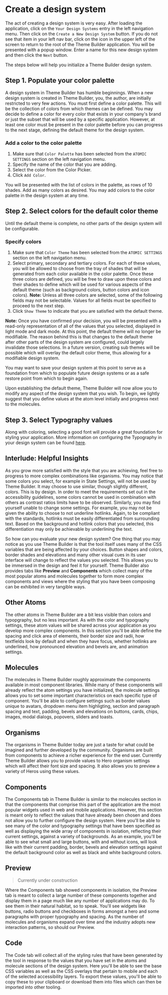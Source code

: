 # Create a design system

The act of creating a design system is very easy.  After loading the application, click on the `Your Design Systems` entry in the left navigation menu.  Then click on the `Create a New Design System` button.  If you do not see that item in your left nav bar, click on the icon in the upper left of the screen to return to the root of the Theme Builder application.  You will be presented with a popup window.  Enter a name for this new design system and then click the `Next` button.

The steps below will help you initialize a Theme Builder design system.

## Step 1. Populate your color palette

A design system in Theme Builder has humble beginnings.  When a new design system is created in Theme Builder, you, the author, are initially restricted to very few actions.  You must first define a color palette.  This will be the collection of colors from which themes can be defined.  You may decide to define a color for every color that exists in your company's brand or just the subset that will be used by a specific application.  However, at least one color must be present in the color palette before you can progress to the next stage, defining the default theme for the design system.

### Add a color to the color palette

1. Make sure that `Color Palette` has been selected from the `ATOMIC SETTINGS` section on the left navigation menu.
2. Specify the name of the color that you are adding.
3. Select the color from the Color Picker.
4. Click `Add Color`.

You will be presented with the list of colors in the palette, as rows of 10 shades.  Add as many colors as desired.  You may add colors to the color palette in the design system at any time.

## Step 2. Select colors for the default color theme

Until the default theme is complete, no other parts of the design system will be configurable.

### Specify colors

1. Make sure that `Color Theme` has been selected from the `ATOMIC SETTINGS` section on the left navigation menu.
2. Select primary, secondary and tertiary colors.  For each of these values, you will be allowed to choose from the tray of shades that will be generated from each color available in the color palette.  Once these three colors are defined, you will be free to draw upon these colors and their shades to define which will be used for various aspects of the default theme (such as background colors, button colors and icon colors).  **Note:** Unless all three colors are selected, some of the following fields may not be selectable.  Values for all fields must be specified to proceed to the next step.
3. Click `Show Theme` to indicate that you are satisfied with the default theme.

**Note:** Once you have confirmed your decision, you will be presented with a read-only representation of all of the values that you selected, displayed in light mode and dark mode.  At this point, the default theme will no longer be modifiable.  The reason behind this is that changes to the default theme after other parts of the design system are configured, could largely invalidate those selections.  In a future version, creating sub themes will be possible which will overlay the default color theme, thus allowing for a modifiable design system.

You may want to save your design system at this point to serve as a foundation from which to populate future design systems or as a safe restore point from which to begin again.

Upon establishing the default theme, Theme Builder will now allow you to modify any aspect of the design system that you wish.  To begin, we lightly suggest that you define values at the atom level initially and progress next to the molecules.

## Step 3. Select Typography values

Along with coloring, selecting a good font will provide a great foundation for styling your application.  More information on configuring the Typography in your design system can be found [here](../designers/how-to-configure-fonts.md).

## Interlude: Helpful Insights

As you grow more satisfied with the style that you are achieving, feel free to progress to more complex combinations like organisms.  You may notice that some colors you select, for example in State Settings, will not be used by Theme Builder.  It may choose to use similar, though slightly different, colors.  This is by design.  In order to meet the requirements set out in the accessibility guidelines, some colors cannot be used in combination with others as contrast ratios limits have to be observed.  Similarly, you may find yourself unable to change some settings.  For example, you may not be given the ability to choose to not underline hotlinks.  Again, to be compliant with the standards, hotlinks must be easily differentiated from surrounding text.  Based on the background and hotlink colors that you selected, this differentiation may only be achievable by underlining the text.

So how can you evaluate your new design system?  One thing that you may notice as you use Theme Builder is that the tool itself uses many of the CSS variables that are being affected by your choices.  Button shapes and colors, border shades and elevations and many other visual cues in its user interface will change to reflect the values you selected.  This allows you to be immersed in the design and feel it for yourself.  Theme Builder also provides tabs like **Preview** and **Components** which collect many of the most popular atoms and molecules together to form more complex components and views where the styling that you have been composing can be exhibited in very tangible ways.

## Other Atoms

The other atoms in Theme Builder are a bit less visible than colors and typopgraphy, but no less important.  As with the color and typography settings, these atom values will be shared across your application as you develop more complex components.  In this section you'll be able define the spacing and click area of elements, their border size and radii, how textfields look by default and when they have focus, whether hotlinks are underlined, how pronounced elevation and bevels are, and animation settings.

## Molecules

The molecules in Theme Builder roughly approximate the components available in most component libraries.  While many of these components will already reflect the atom settings you have initialized, the molecule settings allows you to set some important characteristics on each specific type of component.  You'll be able to configure settings such as border values unique to avatars, dropdown menu item highligting, section and paragraph spacing and text, padding, bevels and elevations on buttons, cards, chips, images, modal dialogs, popovers, sliders and toasts.

## Organisms

The organisms in Theme Builder today are just a taste for what could be imagined and further developed by the community.  Organisms are built from components to achieve a richer experience for the end user.  Currently Theme Builder allows you to provide values to Hero organism settings which will affect their font size and spacing.  It also allows you to preview a variety of Heros using these values.

## Components

The Components tab in Theme Builder is similar to the molecules section in that the components that comprise this part of the application are the most popular widgets used in web and mobile applications.  However, this section is meant only to reflect the values that have already been chosen and does not allow you to further configure the design system.  Here you'll be able to see many of the color and typography settings that have been specified as well as displaying the wide array of components in isolation, reflecting their current settings, against a variety of backgrounds.  As an example, you'll be able to see what small and large buttons, with and without icons, will look like with their current padding, border, bevels and elevation settings against the default background color as well as black and white background colors.

## Preview

> Currently under construction

Where the Components tab showed components in isolation, the Preview tab is meant to collect a large number of these components together and display them in a page much like any number of applications may do.  To see them in their natural habitat, so to speak.  You'll see widgets like buttons, radio buttons and checkboxes in forms amongst a hero and some paragraphs with proper typography and spacing.  As the number of molecules and organisms expand over time and the industry adopts new interaction patterns, so should our Preview.

## Code

The Code tab will collect all of the styling rules that have been generated by the tool in response to the values that you have set in the atoms and molecule sections of the design system.  Here you'll be able to see the base CSS variables as well as the CSS overlays that pertain to mobile and each of the selected accessibility layers.  To export these values, you'll be able to copy these to your clipboard or download them into files which can then be imported into other tooling.
